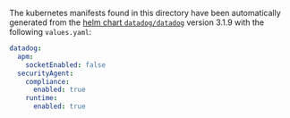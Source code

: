 The kubernetes manifests found in this directory have been automatically generated
from the [helm chart `datadog/datadog`](https://github.com/DataDog/helm-charts/tree/master/charts/datadog)
version 3.1.9 with the following `values.yaml`:

```yaml
datadog:
  apm:
    socketEnabled: false
  securityAgent:
    compliance:
      enabled: true
    runtime:
      enabled: true
```
